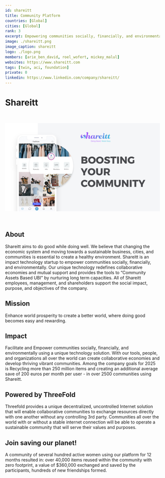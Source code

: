 ```yaml
---
id: shareitt
title: Community Platform
countries: [Global]
cities: [Global]
rank: 3
excerpt: Empowering communities socially, financially, and environmentally.
image: ./shareitt.png
image_caption: shareitt
logo: ./logo.png
members: [arie_ben_david, roel_wofert, mickey_malul]
websites: https://www.shareitt.com
tags: [twin, aci, foundation]
private: 0
linkedin: https://www.linkedin.com/company/shareitt/
---
```


# Shareitt

<br/>

![shareitt](./shareitt2.jpg)

<br/>

## About

Shareitt aims to do good while doing well. We believe that changing the economic system and moving towards a sustainable business, cities, and communities is essential to create a healthy environment. Shareitt is an impact technology startup to empower communities socially, financially, and environmentally. Our unique technology redefines collaborative economies and mutual support and provides the tools to “Community Assets Based UBI” by nurturing long term capacities. All of Shareitt employees, management, and shareholders support the social impact, purpose, and objectives of the company.

## Mission

Enhance world prosperity to create a better world, where doing good becomes easy and rewarding.

## Impact

Facilitate and Empower communities socially, financially, and environmentally using a unique technology solution. With our tools, people, and organizations all over the world can create collaborative economies and develop thriving vibrant communities. Among the company goals for 2025 is Recycling more than 250 million items and creating an additional average save of 200 euros per month per user - in over 2500 communities using Shareitt.

## Powered by ThreeFold

Threefold provides a unique decentralized, uncontrolled Internet solution that will enable collaborative communities to exchange resources directly with one another without any controlling 3rd party. Communities all over the world with or without a stable internet connection will be able to operate a sustainable community that will serve their values and purposes.

## Join saving our planet!

A community of several hundred active women using our platform for 12 months resulted in: over 40,000 items reused within the community with zero footprint, a value of $360,000 exchanged and saved by the participants, hundreds of new friendships formed.


<!-- ## Support this project

Shareitt is included in ThreeFold’s [Token Distribution Event (TDE)](https://wiki.threefold.io/#/tdeoverview)</a> for the impact it brings to our planet, humanity and the ThreeFold Grid.
The ThreeFold Token (TFT) represents a unit of capacity on the new Internet and is created only when new capacity is added to the ThreeFold Grid.
Each project on the TDE benefits from TFT fund allocations. You can buy TFT's and support Shareitt, and the growth of a new Conscious Internet. -->


<!-- ## TFGrid Solution

### Roadmap

- Q1 2021
  - Integrate on ThreeFold Grid, 3Bot and TF Wallet

 -->